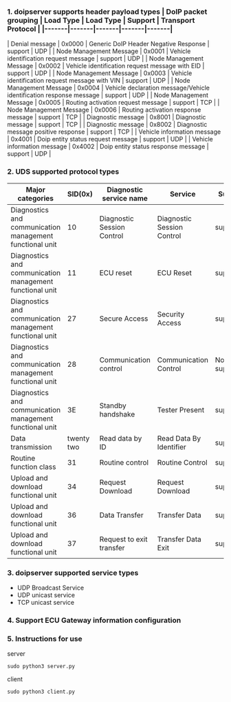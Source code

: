### 1. doipserver supports header payload types | DoIP packet grouping | Load Type | Load Type | Support | Transport Protocol | |-------|-------|-------|-------|-------|
| Denial message | 0x0000 | Generic DoIP Header Negative Response | support | UDP |
| Node Management Message | 0x0001 | Vehicle identification request message | support | UDP |
| Node Management Message | 0x0002 | Vehicle identification request message with EID | support | UDP |
| Node Management Message | 0x0003 | Vehicle identification request message with VIN | support | UDP |
| Node Management Message | 0x0004 | Vehicle declaration message/Vehicle identification response message | support | UDP |
| Node Management Message | 0x0005 | Routing activation request message | support | TCP |
| Node Management Message | 0x0006 | Routing activation response message | support | TCP |
| Diagnostic message | 0x8001 | Diagnostic message | support | TCP |
| Diagnostic message | 0x8002 | Diagnostic message positive response | support | TCP |
| Vehicle information message | 0x4001 | Doip entity status request message | support | UDP |
| Vehicle information message | 0x4002 | Doip entity status response message | support | UDP |


### 2. UDS supported protocol types
| Major categories | SID(0x) | Diagnostic service name | Service | Support |
|-------|-------|-------|-------|-------|
| Diagnostics and communication management functional unit | 10 | Diagnostic Session Control | Diagnostic Session Control | support |
| Diagnostics and communication management functional unit | 11 | ECU reset | ECU Reset | support |
| Diagnostics and communication management functional unit | 27 | Secure Access | Security Access | support |
| Diagnostics and communication management functional unit | 28 | Communication control | Communication Control | Not supported |
| Diagnostics and communication management functional unit | 3E | Standby handshake | Tester Present | support |
| Data transmission | twenty two | Read data by ID | Read Data By Identifier | support |
| Routine function class | 31 | Routine control | Routine Control | support |
| Upload and download functional unit | 34 | Request Download | Request Download | support |
| Upload and download functional unit | 36 | Data Transfer | Transfer Data | support |
| Upload and download functional unit | 37 | Request to exit transfer | Transfer Data Exit | support |


### 3. doipserver supported service types

- UDP Broadcast Service
- UDP unicast service
- TCP unicast service

### 4. Support ECU Gateway information configuration

### 5. Instructions for use

server

```shell
sudo python3 server.py
```

client

```shell
sudo python3 client.py
```


